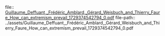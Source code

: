 file:: [Guillaume_Deffuant,_Frédéric_Amblard,_Gérard_Weisbuch_and_Thierry_Faure_How_can_extremism_prevail_1729374542794_0.pdf](../assets/Guillaume_Deffuant,_Frédéric_Amblard,_Gérard_Weisbuch_and_Thierry_Faure_How_can_extremism_prevail_1729374542794_0.pdf)
file-path:: ../assets/Guillaume_Deffuant,_Frédéric_Amblard,_Gérard_Weisbuch_and_Thierry_Faure_How_can_extremism_prevail_1729374542794_0.pdf
